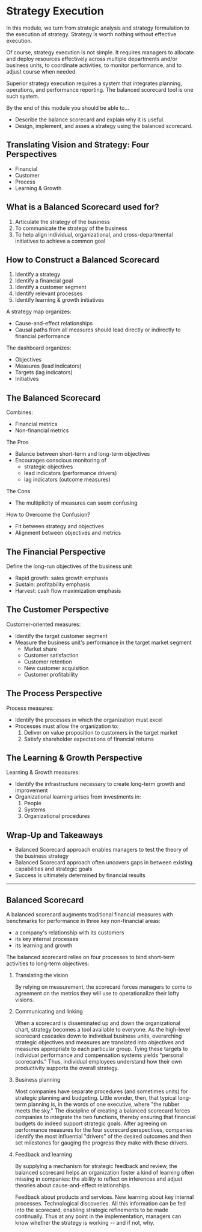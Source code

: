 # Strategy Execution

In this module, we turn from strategic analysis and strategy formulation to the execution of strategy. Strategy is worth nothing without effective execution.

Of course, strategy execution is not simple. It requires managers to allocate and deploy resources effectively across multiple departments and/or business units, to coordinate activities, to monitor performance, and to adjust course when needed.

Superior strategy execution requires a system that integrates planning, operations, and performance reporting. The balanced scorecard tool is one such system.

By the end of this module you should be able to...

- Describe the balance scorecard and explain why it is useful.
- Design, implement, and asses a strategy using the balanced scorecard.

## Translating Vision and Strategy: Four Perspectives

- Financial
- Customer
- Process
- Learning & Growth

## What is a Balanced Scorecard used for?

1. Articulate the strategy of the business
1. To communicate the strategy of the business
1. To help align individual, organizational, and cross-departmental initiatives to achieve a common goal

## How to Construct a Balanced Scorecard

1. Identify a strategy
1. Identify a financial goal
1. Identify a customer segment
1. Identify relevant processes
1. Identify learning & growth initiatives

A strategy map organizes:

- Cause-and-effect relationships
- Causal paths from all measures should lead directly or indirectly to financial performance

The dashboard organizes:

- Objectives
- Measures (lead indicators)
- Targets (lag indicators)
- Initiatives

## The Balanced Scorecard

Combines:

- Financial metrics
- Non-financial metrics

The Pros

- Balance between short-term and long-term objectives
- Encourages conscious monitoring of
  - strategic objectives
  - lead indicators (performance drivers)
  - lag indicators (outcome measures)

The Cons

- The multiplicity of measures can seem confusing

How to Overcome the Confusion?

- Fit between strategy and objectives
- Alignment between objectives and metrics

## The Financial Perspective

Define the long-run objectives of the business unit

- Rapid growth: sales growth emphasis
- Sustain: profitability emphasis
- Harvest: cash flow maximization emphasis

## The Customer Perspective

Customer-oriented measures:

- Identify the target customer segment
- Measure the business unit's performance in the target market segment
  - Market share
  - Customer satisfaction
  - Customer retention
  - New customer acquisition
  - Customer profitability

## The Process Perspective

Process measures:

- Identify the processes in which the organization must excel
- Processes must allow the organization to:
  1. Deliver on value proposition to customers in the target market
  1. Satisfy shareholder expectations of financial returns

## The Learning & Growth Perspective

Learning & Growth measures:

- Identify the infrastructure necessary to create long-term growth and improvement
- Organizational learning arises from investments in:
  1. People
  1. Systems
  1. Organizational procedures

## Wrap-Up and Takeaways

- Balanced Scorecard approach enables managers to test the theory of the business strategy
- Balanced Scorecard approach often uncovers gaps in between existing capabilities and strategic goals
- Success is ultimately determined by financial results

---

## Balanced Scorecard

A balanced scorecard augments traditional financial measures with benchmarks for performance in three key non-financial areas:

- a company's relationship with its customers
- its key internal processes
- its learning and growth

The balanced scorecard relies on four processes to bind short-term activities to long-term objectives:

1. Translating the vision

   By relying on measurement, the scorecard forces managers to come to agreement on the metrics they will use to operationalize their lofty visions.

1. Communicating and linking

   When a scorecard is disseminated up and down the organizational chart, strategy becomes a tool available to everyone. As the high-level scorecard cascades down to individual business units, overarching strategic objectives and measures are translated into objectives and measures appropriate to each particular group. Tying these targets to individual performance and compensation systems yields "personal scorecards." Thus, individual employees understand how their own productivity supports the overall strategy.

1. Business planning

   Most companies have separate procedures (and sometimes units) for strategic planning and budgeting. Little wonder, then, that typical long-term planning is, in the words of one executive, where "the rubber meets the sky." The discipline of creating a balanced scorecard forces companies to integrate the two functions, thereby ensuring that financial budgets do indeed support strategic goals. After agreeing on performance measures for the four scorecard perspectives, companies identify the most influential "drivers" of the desired outcomes and then set milestones for gauging the progress they make with these drivers.

1. Feedback and learning

   By supplying a mechanism for strategic feedback and review, the balanced scorecard helps an organization foster a kind of learning often missing in companies: the ability to reflect on inferences and adjust theories about cause-and-effect relationships.

   Feedback about products and services. New learning about key internal processes. Technological discoveries. All this information can be fed into the scorecard, enabling strategic refinements to be made continually. Thus at any point in the implementation, managers can know whether the strategy is working -- and if not, why.
